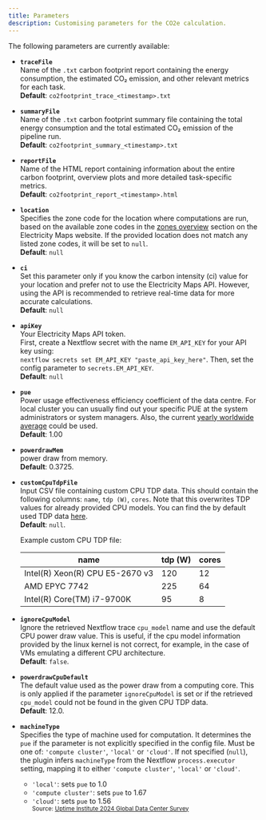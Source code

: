 ```yaml
---
title: Parameters
description: Customising parameters for the CO2e calculation.
---
```


The following parameters are currently available:

- **`traceFile`**  
  Name of the `.txt` carbon footprint report containing the energy consumption, the estimated CO₂ emission, and other relevant metrics for each task.  
  **Default**: `co2footprint_trace_<timestamp>.txt`

- **`summaryFile`**  
  Name of the `.txt` carbon footprint summary file containing the total energy consumption and the total estimated CO₂ emission of the pipeline run.  
  **Default**: `co2footprint_summary_<timestamp>.txt`

- **`reportFile`**  
  Name of the HTML report containing information about the entire carbon footprint, overview plots and more detailed task-specific metrics.  
  **Default**: `co2footprint_report_<timestamp>.html`

- **`location`**  
  Specifies the zone code for the location where computations are run, based on the available zone codes in the [zones overview](https://portal.electricitymaps.com/docs/getting-started#zonesoverview) section on the Electricity Maps website. If the provided location does not match any listed zone codes, it will be set to `null`.  
  **Default**:  `null`

- **`ci`**  
  Set this parameter only if you know the carbon intensity (ci) value for your location and prefer not to use the Electricity Maps API. However, using the API is recommended to retrieve real-time data for more accurate calculations.  
  **Default**:  `null`

- **`apiKey`**  
  Your Electricity Maps API token.  
  First, create a Nextflow secret with the name `EM_API_KEY` for your API key using:  
  `nextflow secrets set EM_API_KEY "paste_api_key_here"`. Then, set the config parameter to `secrets.EM_API_KEY`.  
  **Default**: `null`

- **`pue`**  
  Power usage effectiveness efficiency coefficient of the data centre. For local cluster you can usually find out your specific PUE at the system administrators or system managers. Also, the current [yearly worldwide average](https://www.statista.com/statistics/1229367/data-center-average-annual-pue-worldwide/) could be used.  
  **Default**: 1.00

- **`powerdrawMem`**  
  power draw from memory.  
  **Default**: 0.3725.
  
- **`customCpuTdpFile`**  
  Input CSV file containing custom CPU TDP data. This should contain the following columns: `name`, `tdp (W)`, `cores`. Note that this overwrites TDP values for already provided CPU models. You can find the by default used TDP data [here](https://nextflow-io.github.io/nf-co2footprint/plugins/nf-co2footprint/src/resources/cpu_tdp_data/CPU_TDP_wikichip.csv).  
  **Default**: `null`.

    Example custom CPU TDP file:

    | name                            | tdp (W) | cores |
    |---------------------------------|---------|-------|
    | Intel(R) Xeon(R) CPU E5-2670 v3 | 120     | 12    |
    | AMD EPYC 7742                   | 225     | 64    |
    | Intel(R) Core(TM) i7-9700K      | 95      | 8     |

- **`ignoreCpuModel`**  
  Ignore the retrieved Nextflow trace `cpu_model` name and use the default CPU power draw value. This is useful, if the cpu model information provided by the linux kernel is not correct, for example, in the case of VMs emulating a different CPU architecture.  
  **Default**: `false`.

- **`powerdrawCpuDefault`**  
  The default value used as the power draw from a computing core.
  This is only applied if the parameter `ignoreCpuModel` is set or if the retrieved `cpu_model` could not be found in the given CPU TDP data.  
  **Default**: 12.0.
  
- **`machineType`**  
  Specifies the type of machine used for computation. It determines the `pue` if the parameter is not explicitly specified in the config file. Must be one of: `'compute cluster'`, `'local'` or `'cloud'`.
  If not specified (`null`), the plugin infers `machineType` from the Nextflow `process.executor` setting, mapping it to either `'compute cluster'`, `'local'` or `'cloud'`.
    - `'local'`: sets `pue` to 1.0  
    - `'compute cluster'`: sets `pue` to 1.67
    - `'cloud'`: sets `pue` to 1.56  
      <sup>Source: [Uptime Institute 2024 Global Data Center Survey](https://datacenter.uptimeinstitute.com/rs/711-RIA-145/images/2024.GlobalDataCenterSurvey.Report.pdf)</sup>
